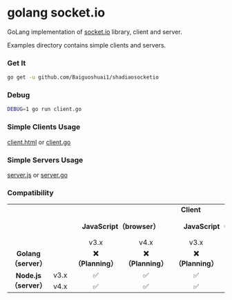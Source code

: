 golang socket.io
================

GoLang implementation of [socket.io](http://socket.io) library, client and server.

Examples directory contains simple clients and servers.

### Get It

```sh
go get -u github.com/Baiguoshuai1/shadiaosocketio
```

### Debug
```sh
DEBUG=1 go run client.go
```

### Simple Clients Usage
[client.html](./examples/client/html/client.html)
or
[client.go](./examples/client/client.go)

### Simple Servers Usage
[server.js](./examples/server/node/server.js)
or
[server.go](./examples/server/server.go)


### Compatibility
<table style="text-align: center">
    <tr style="font-weight:bold">
        <td></td>
        <td></td>
        <td colspan="9">Client</td>
    <tr>
    <tr style="font-weight:bold">
        <td rowspan="3"></td>
        <td></td>
        <td colspan="2">JavaScript（browser）</td>
        <td colspan="2">JavaScript（Node.js）</td>
        <td colspan="2">Golang（client）</td>
    <tr>
    <tr>
        <td></td>
        <td>v3.x</td>
        <td>v4.x</td>
        <td>v3.x</td>
        <td>v4.x</td>
        <td>-</td>
    <tr>
    <tr style="font-weight:bold">
        <td style="font-weight:bold">Golang（server）</td>
        <td></td>
        <td>❌（Planning）</td>
        <td>❌（Planning）</td>
        <td>❌（Planning）</td>
        <td>❌（Planning）</td>
        <td>✅</td>
    <tr>
    <tr>
        <td rowspan="7" style="font-weight:bold">Node.js（server）</td>
        <td>v3.x</td>
        <td>✅</td>
        <td>✅</td>
        <td>✅</td>
        <td>✅</td>
        <td>✅</td>
    <tr>
    <tr>
        <td>v4.x</td>
        <td>✅</td>
        <td>✅</td>
        <td>✅</td>
        <td>✅</td>
        <td>✅</td>
    <tr>
</table>





